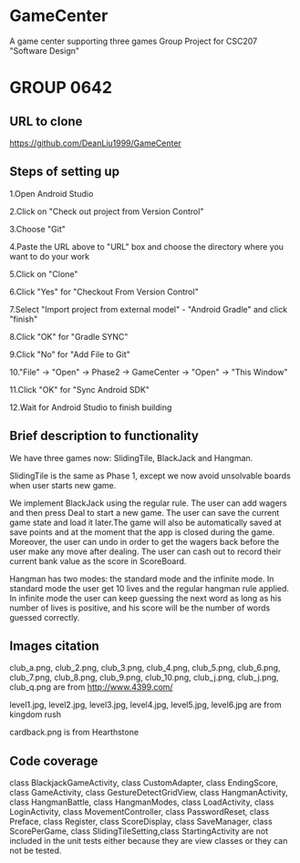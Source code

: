 # GameCenter
A game center supporting three games
Group Project for CSC207 "Software Design"
# GROUP 0642
## URL to clone
https://github.com/DeanLiu1999/GameCenter
## Steps of setting up
1.Open Android Studio

2.Click on "Check out project from Version Control"

3.Choose "Git"

4.Paste the URL above to "URL" box and choose the directory where you want to do your work

5.Click on "Clone"

6.Click "Yes" for "Checkout From Version Control"

7.Select "Import project from external model" - "Android Gradle" and click "finish"

8.Click "OK" for "Gradle SYNC"

9.Click "No" for "Add File to Git"

10."File" -> "Open" -> Phase2 -> GameCenter -> "Open" -> "This Window"

11.Click "OK" for "Sync Android SDK"

12.Wait for Android Studio to finish building

## Brief description to functionality
We have three games now: SlidingTile, BlackJack and Hangman.

SlidingTile is the same as Phase 1, except we now avoid unsolvable boards when user starts new game.

We implement BlackJack using the regular rule. The user can add wagers and then press Deal to start
a new game. The user can save the current game state and load it later.The game will also be
automatically saved at save points and at the moment that the app is closed during the game.
Moreover, the user can undo in order to get the wagers back before the user make any move after
dealing. The user can cash out to record their current bank value as the score in ScoreBoard.

Hangman has two modes: the standard mode and the infinite mode. In standard mode the user get 10 
lives and the regular hangman rule applied. In infinite mode the user can keep guessing the next
word as long as his number of lives is positive, and his score will be the number of words guessed
correctly.

## Images citation
club_a.png, club_2.png, club_3.png, club_4.png, club_5.png, club_6.png, club_7.png, club_8.png,
club_9.png, club_10.png, club_j.png, club_j.png, club_q.png
are from http://www.4399.com/

level1.jpg, level2.jpg, level3.jpg, level4.jpg, level5.jpg, level6.jpg
are from kingdom rush

cardback.png is from Hearthstone

## Code coverage
class BlackjackGameActivity, class CustomAdapter, class EndingScore, class GameActivity,
class GestureDetectGridView, class HangmanActivity, class HangmanBattle, class HangmanModes,
class LoadActivity, class LoginActivity, class MovementController, class PasswordReset,
class Preface, class Register, class ScoreDisplay, class SaveManager, class ScorePerGame,
class SlidingTileSetting,class StartingActivity are not included in the unit tests either because
they are view classes or they can not be tested.
